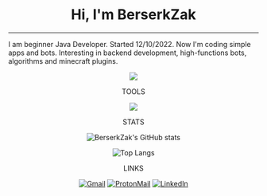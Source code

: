 <h1 align="center"> Hi, I'm BerserkZak </h1>

---

<sub1 align="center">
I am beginner Java Developer. Started 12/10/2022. 
Now I'm coding simple apps and bots. 
Interesting in backend development, high-functions bots, 
algorithms and minecraft plugins. 
</sub1>



<p align="center">
<span> 
    <img src="https://komarev.com/ghpvc/?username=BerserkZak&style=for-the-badge"/> 
</span>
</p>

<p align="center"> TOOLS </p>

<p align="center">
  <a href="https://skillicons.dev">
    <img src="https://skillicons.dev/icons?i=java,bots" /><br>
  </a>
</p>

<p align="center"> STATS </p>

<h align="center">

![BerserkZak's GitHub stats](https://github-readme-stats.vercel.app/api?username=BerserkZak&show_icons=true&theme=gruvbox)

</h>
<h align="center">

![Top Langs](https://github-readme-stats.vercel.app/api/top-langs/?username=BerserkZak&layout=compact&theme=gruvbox&show_icons=true)

</h>


<p align="center"> LINKS </p>

<h align="center">

[![Gmail](https://img.shields.io/badge/Gmail-D14836?style=for-the-badge&logo=gmail&logoColor=white)](mailto:me4anicman@gmail.com)
[![ProtonMail](https://img.shields.io/badge/ProtonMail-8B89CC?style=for-the-badge&logo=protonmail&logoColor=white)](mailto:BerserkZak@protonmail.com)
[![LinkedIn](https://img.shields.io/badge/LinkedIn-0077B5?style=for-the-badge&logo=linkedin&logoColor=white)](https://www.linkedin.com/in/%D0%BF%D0%B0%D0%B2%D0%B5%D0%BB-%D0%B4%D0%B5%D0%B3%D1%82%D1%8F%D1%80%D1%91%D0%B2-46a594253/)

</h>
